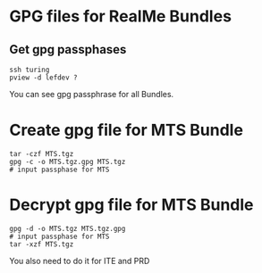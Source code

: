 # GPG files for RealMe Bundles

## Get gpg passphases

    ssh turing
    pview -d lefdev ?

You can see gpg passphrase for all Bundles.

# Create gpg file for MTS Bundle

    tar -czf MTS.tgz
    gpg -c -o MTS.tgz.gpg MTS.tgz
    # input passphase for MTS

# Decrypt gpg file for MTS Bundle

    gpg -d -o MTS.tgz MTS.tgz.gpg
    # input passphase for MTS
    tar -xzf MTS.tgz

You also need to do it for ITE and PRD
